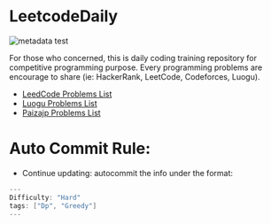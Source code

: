 # LeetcodeDaily

![metadata test](https://github.com/cpsumsu/CodeDaily/actions/workflows/metadata-check.yml/badge.svg)

For those who concerned, this is daily coding training repository for competitive programming purpose. Every programming problems are encourage to share (ie: HackerRank, LeetCode, Codeforces, Luogu).

- [LeedCode Problems List](LeetCodeList.md)
- [Luogu Problems List](luoguList.md)
- [Paizajp Problems List](paizajpList.md)


# Auto Commit Rule:
- Continue updating: autocommit the info under the format:


```c++
---
Difficulty: "Hard"
tags: ["Dp", "Greedy"]
---
```